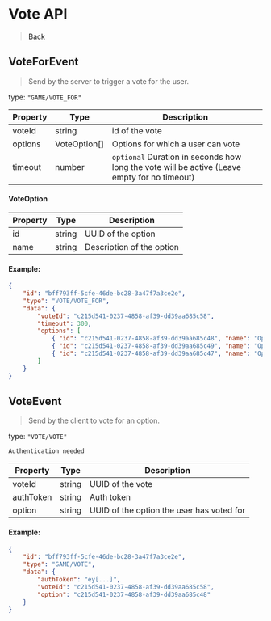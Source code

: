 # Vote API
> [Back](../specification.md)


## VoteForEvent
>  Send by the server to trigger a vote for the user.

type: `"GAME/VOTE_FOR"`

| Property | Type | Description |
| ---      | ---  | ----        |
| voteId      | string | id of the vote |
| options | VoteOption[] | Options for which a user can vote |
| timeout | number | `optional` Duration in seconds how long the vote will be active (Leave empty for no timeout) |

#### VoteOption
| Property | Type | Description |
| ---      | ---  | ----        |
| id | string | UUID of the option  |
| name | string | Description of the option |

#### Example:
``` json
{
    "id": "bff793ff-5cfe-46de-bc28-3a47f7a3ce2e",
    "type": "VOTE/VOTE_FOR",
    "data": {
        "voteId": "c215d541-0237-4858-af39-dd39aa685c58",
        "timeout": 300,
        "options": [
            { "id": "c215d541-0237-4858-af39-dd39aa685c48", "name": "Option 1" },
            { "id": "c215d541-0237-4858-af39-dd39aa685c49", "name": "Option 2" },
            { "id": "c215d541-0237-4858-af39-dd39aa685c47", "name": "Option 3" },
        ]
    }
}
```

## VoteEvent
>  Send by the client to vote for an option.

type: `"VOTE/VOTE"`

`Authentication needed`

| Property | Type | Description |
| ---      | ---  | ----        |
| voteId | string | UUID of the vote |
| authToken | string | Auth token |
| option | string | UUID of the option the user has voted for |

#### Example:
``` json
{
    "id": "bff793ff-5cfe-46de-bc28-3a47f7a3ce2e",
    "type": "GAME/VOTE",
    "data": {
        "authToken": "ey[...]",
        "voteId": "c215d541-0237-4858-af39-dd39aa685c58",
        "option": "c215d541-0237-4858-af39-dd39aa685c48"
    }
}
```